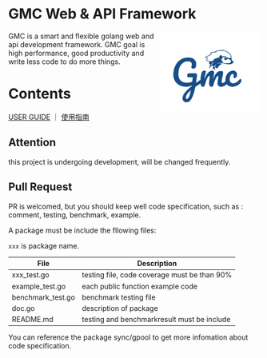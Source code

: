 
# GMC Web & API Framework

<img align="right" src="/doc/images/logo2.png" width="200" height="auto"/>  

GMC is a smart and flexible golang web and api development framework. GMC goal is high performance, good productivity and write less code to do more things.

# Contents

[USER GUIDE](https://snail007.github.io/gmc/) ｜ [使用指南](https://snail.gitee.io/gmc/zh)

## Attention
this project is undergoing development, will be changed frequently.

## Pull Request
PR is welcomed, but you should keep well code specification, such as : comment, testing, benchmark, example.

A package must be include the fllowing files:   

`xxx` is package name.  

| File | Description |
| ---- | ---- |
| xxx_test.go | testing file, code coverage must be than 90% |
| example_test.go  | each public function example code |
| benchmark_test.go | benchmark testing file |
| doc.go | description of package |
| README.md | testing and benchmarkresult must be include |

You can reference the package sync/gpool to get more infomation about code specification.
